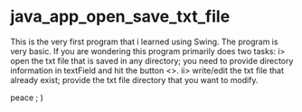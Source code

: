 # java_app_open_save_txt_file


This is the very first program that i learned using Swing.
The program is very basic.
If you are wondering this program primarily does two tasks:
i> open the txt file that is saved in any directory; you need to provide directory information in textField and hit the button <<OPEN>>.
ii> write/edit the txt file that already exist; provide the txt file directory that you want to modify.
 
  
peace ; )
